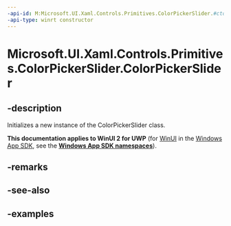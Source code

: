 ```yaml
---
-api-id: M:Microsoft.UI.Xaml.Controls.Primitives.ColorPickerSlider.#ctor
-api-type: winrt constructor
---
```

<!-- Method syntax.
public ColorPickerSlider.ColorPickerSlider()
-->

# Microsoft.UI.Xaml.Controls.Primitives.ColorPickerSlider.ColorPickerSlider


## -description

Initializes a new instance of the ColorPickerSlider class.


**This documentation applies to WinUI 2 for UWP** (for [WinUI](/windows/apps/winui/winui3/) in the [Windows App SDK](/windows/apps/windows-app-sdk/), see the **[Windows App SDK namespaces](/windows/windows-app-sdk/api/winrt/)**).

## -remarks


## -see-also


## -examples


